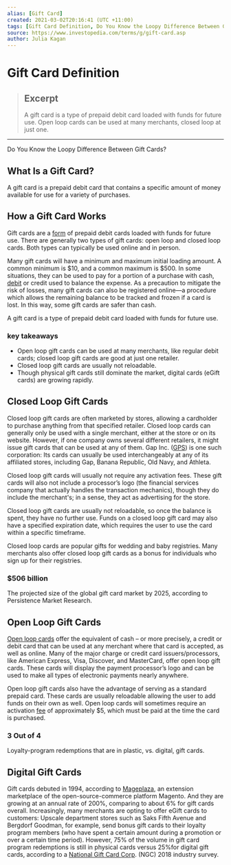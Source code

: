 ```yaml
---
alias: [Gift Card]
created: 2021-03-02T20:16:41 (UTC +11:00)
tags: [Gift Card Definition, Do You Know the Loopy Difference Between Gift Cards?]
source: https://www.investopedia.com/terms/g/gift-card.asp
author: Julia Kagan
---
```


# Gift Card Definition

> ## Excerpt
> A gift card is a type of prepaid debit card loaded with funds for future use. Open loop cards can be used at many merchants, closed loop at just one.

---

Do You Know the Loopy Difference Between Gift Cards?
## What Is a Gift Card?

A gift card is a prepaid debit card that contains a specific amount of money available for use for a variety of purchases.

## How a Gift Card Works

Gift cards are a [form](https://www.investopedia.com/ask/answers/101314/what-difference-between-prepaid-credit-card-and-gift-card.asp) of prepaid debit cards loaded with funds for future use. There are generally two types of gift cards: open loop and closed loop cards. Both types can typically be used online and in person.

Many gift cards will have a minimum and maximum initial loading amount. A common minimum is $10, and a common maximum is $500. In some situations, they can be used to pay for a portion of a purchase with cash, [debit](https://www.investopedia.com/terms/d/debitcard.asp) or credit used to balance the expense. As a precaution to mitigate the risk of losses, many gift cards can also be registered online—a procedure which allows the remaining balance to be tracked and frozen if a card is lost. In this way, some gift cards are safer than cash.

A gift card is a type of prepaid debit card loaded with funds for future use.

### key takeaways

-   Open loop gift cards can be used at many merchants, like regular debit cards; closed loop gift cards are good at just one retailer.
-   Closed loop gift cards are usually not reloadable.
-   Though physical gift cards still dominate the market, digital cards (eGift cards) are growing rapidly.

## Closed Loop Gift Cards

Closed loop gift cards are often marketed by stores, allowing a cardholder to purchase anything from that specified retailer. Closed loop cards can generally only be used with a single merchant, either at the store or on its website. However, if one company owns several different retailers, it might issue gift cards that can be used at any of them. Gap Inc. ([GPS](https://www.investopedia.com/markets/quote?tvwidgetsymbol=gps)) is one such corporation: Its cards can usually be used interchangeably at any of its affiliated stores, including Gap, Banana Republic, Old Navy, and Athleta.

Closed loop gift cards will usually not require any activation fees. These gift cards will also not include a processor’s logo (the financial services company that actually handles the transaction mechanics), though they do include the merchant's; in a sense, they act as advertising for the store.

Closed loop gift cards are usually not reloadable, so once the balance is spent, they have no further use. Funds on a closed loop gift card may also have a specified expiration date, which requires the user to use the card within a specific timeframe.

Closed loop cards are popular gifts for wedding and baby registries. Many merchants also offer closed loop gift cards as a bonus for individuals who sign up for their registries.

### $506 billion

The projected size of the global gift card market by 2025, according to Persistence Market Research.

## Open Loop Gift Cards

[Open loop cards](https://www.investopedia.com/terms/o/open-loop-card.asp) offer the equivalent of cash – or more precisely, a credit or debit card that can be used at any merchant where that card is accepted, as well as online. Many of the major charge or credit card issuers/processors, like American Express, Visa, Discover, and MasterCard, offer open loop gift cards. These cards will display the payment processor’s logo and can be used to make all types of electronic payments nearly anywhere.

Open loop gift cards also have the advantage of serving as a standard prepaid card. These cards are usually reloadable allowing the user to add funds on their own as well. Open loop cards will sometimes require an activation [fee](https://www.investopedia.com/terms/f/fee.asp) of approximately $5, which must be paid at the time the card is purchased.

### 3 Out of 4

Loyalty-program redemptions that are in plastic, vs. digital, gift cards.

## Digital Gift Cards

Gift cards debuted in 1994, according to [Mageplaza](https://www.mageplaza.com/blog/gift-card-statistics.html), an extension marketplace of the open-source-commerce platform Magento. And they are growing at an annual rate of 200%, comparing to about 6% for gift cards overall. Increasingly, many merchants are opting to offer eGift cards to customers: Upscale department stores such as Saks Fifth Avenue and Bergdorf Goodman, for example, send bonus gift cards to their loyalty program members (who have spent a certain amount during a promotion or over a certain time period). However, 75% of the volume in gift card program redemptions is still in physical cards versus 25%for digital gift cards, according to a [National Gift Card Corp](https://www.ngc-group.com/). (NGC) 2018 industry survey.
